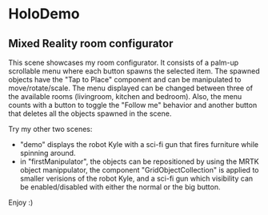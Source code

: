 # HoloDemo
## Mixed Reality room configurator


   This scene showcases my room configurator. It consists of a palm-up scrollable menu where each button spawns the selected item. The spawned objects have the "Tap to Place" component and can be manipulated to move/rotate/scale. The menu displayed can be changed between three of the available rooms (livingroom, kitchen and bedroom). Also, the menu counts with a button to toggle the "Follow me" behavior and another button that deletes all the objects spawned in the scene.	

   Try my other two scenes: 
   * "demo" displays the robot Kyle with a sci-fi gun that fires furniture while spinning around.
   * in "firstManipulator", the objects can be repositioned by using the MRTK object manippulator, the component "GridObjectCollection" is applied to smaller verisions of the robot Kyle, and a sci-fi gun which visibility can be enabled/disabled with either the normal or the big button.	   

   Enjoy :)	
